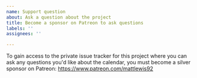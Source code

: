 ```yaml
---
name: Support question
about: Ask a question about the project
title: Become a sponsor on Patreon to ask questions
labels: ''
assignees: ''

---
```


To gain access to the private issue tracker for this project where you can ask any questions you'd like about the calendar, you must become a silver sponsor on Patreon: https://www.patreon.com/mattlewis92
